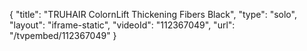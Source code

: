 {
    "title": "TRUHAIR ColornLift Thickening Fibers  Black",
    "type": "solo",
    "layout": "iframe-static",
    "videoId": "112367049",
    "url": "\/tvpembed\/112367049"
}
